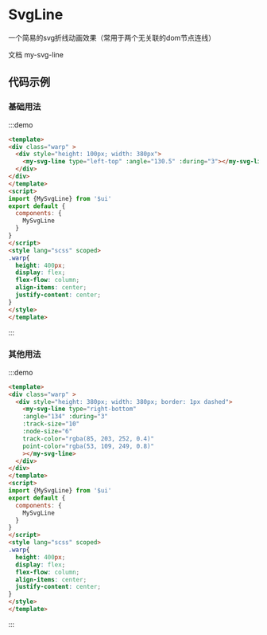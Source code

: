 # SvgLine

一个简易的svg折线动画效果（常用于两个无关联的dom节点连线）

文档 <api-link href="components/my-svg-line">my-svg-line</api-link> 

## 代码示例

### 基础用法

:::demo
```html
<template>
<div class="warp" >
  <div style="height: 100px; width: 380px">
    <my-svg-line type="left-top" :angle="130.5" :during="3"></my-svg-line>
  </div>
</div>
</template>
<script>
import {MySvgLine} from '$ui'
export default {
  components: {
    MySvgLine
  }
}
</script> 
<style lang="scss" scoped>
.warp{
  height: 400px;
  display: flex; 
  flex-flow: column;
  align-items: center;
  justify-content: center;
}
</style> 
</template>
```
:::

### 其他用法

:::demo
```html
<template>
<div class="warp" >
  <div style="height: 380px; width: 380px; border: 1px dashed">
    <my-svg-line type="right-bottom" 
    :angle="134" :during="3" 
    :track-size="10"
    :node-size="6"
    track-color="rgba(85, 203, 252, 0.4)"
    point-color="rgba(53, 109, 249, 0.8)" 
    ></my-svg-line>
  </div>
</div>
</template>
<script>
import {MySvgLine} from '$ui'
export default {
  components: {
    MySvgLine
  }
}
</script> 
<style lang="scss" scoped>
.warp{
  height: 400px;
  display: flex; 
  flex-flow: column;
  align-items: center;
  justify-content: center;
}
</style> 
</template>
```
:::